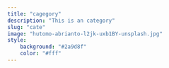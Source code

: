 ```yaml
---
title: "cagegory"
description: "This is an category"
slug: "cate"
image: "hutomo-abrianto-l2jk-uxb1BY-unsplash.jpg"
style:
    background: "#2a9d8f"
    color: "#fff"
---
```

